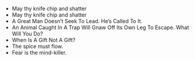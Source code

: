 * May thy knife chip and shatter 
* May thy knife chip and shatter
* A Great Man Doesn’t Seek To Lead. He’s Called To It.
* An Animal Caught In A Trap Will Gnaw Off Its Own Leg To Escape. What Will You Do?
* When Is A Gift Not A Gift?
* The spice must flow.
* Fear is the mind-killer. 
